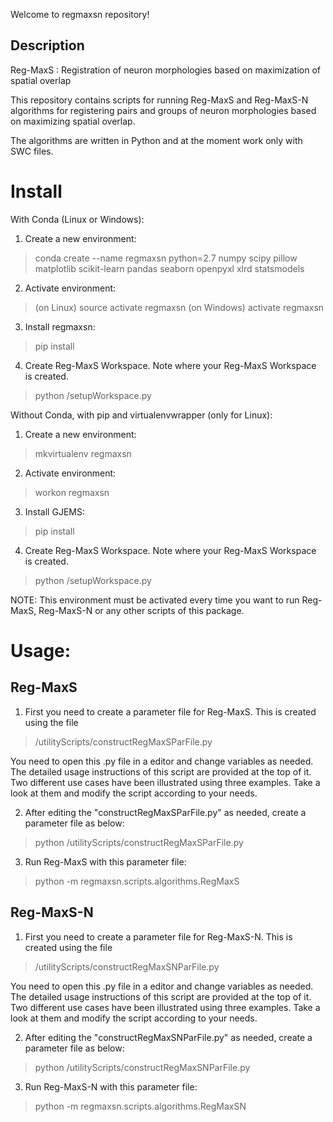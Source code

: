Welcome to regmaxsn repository!

Description
---

Reg-MaxS : Registration of neuron morphologies based on maximization of spatial overlap

This repository contains scripts for running Reg-MaxS and Reg-MaxS-N algorithms for registering pairs and groups of neuron morphologies based on maximizing spatial overlap.

The algorithms are written in  Python and at the moment work only with SWC files.

# Install


With Conda (Linux or Windows):

1. Create a new environment: 
>conda create --name regmaxsn python=2.7 numpy scipy pillow matplotlib scikit-learn pandas seaborn openpyxl xlrd statsmodels
2. Activate environment: 
>(on Linux) source activate regmaxsn 
>(on Windows) activate regmaxsn
3. Install regmaxsn: 
>pip install <path to Reg-MaxS repository>
4. Create Reg-MaxS Workspace. Note where your Reg-MaxS Workspace is created.
>python <path to Reg-MaxS repository>/setupWorkspace.py

Without Conda, with pip and virtualenvwrapper (only for Linux):

1. Create a new environment: 
>mkvirtualenv regmaxsn
2. Activate environment: 
>workon regmaxsn
3. Install GJEMS: 
>pip install <path to Reg-MaxS repository>
4. Create Reg-MaxS Workspace. Note where your Reg-MaxS Workspace is created.
>python <path to Reg-MaxS repository>/setupWorkspace.py

NOTE: This environment must be activated every time you want to run Reg-MaxS, Reg-MaxS-N or any other scripts of this package.

# Usage:

## Reg-MaxS

1. First you need to create a parameter file for Reg-MaxS. This is created using the file
> <path to your Reg-MaxS Workspace>/utilityScripts/constructRegMaxSParFile.py

You need to open this .py file in a editor and change variables as needed. The detailed usage instructions of this script are provided at the top of it. Two different use cases have been illustrated using three examples. Take a look at them and modify the script according to your needs.

2. After editing the "constructRegMaxSParFile.py" as needed, create a parameter file as below:
> python <path to your Reg-MaxS Workspace>/utilityScripts/constructRegMaxSParFile.py

3. Run Reg-MaxS with this parameter file:
> python -m regmaxsn.scripts.algorithms.RegMaxS <path to the above created Reg-MaxS parameter file>

## Reg-MaxS-N

1. First you need to create a parameter file for Reg-MaxS-N. This is created using the file
> <path to your Reg-MaxS Workspace>/utilityScripts/constructRegMaxSNParFile.py

You need to open this .py file in a editor and change variables as needed. The detailed usage instructions of this script are provided at the top of it. Two different use cases have been illustrated using three examples. Take a look at them and modify the script according to your needs.

2. After editing the "constructRegMaxSNParFile.py" as needed, create a parameter file as below:
> python <path to your Reg-MaxS Workspace>/utilityScripts/constructRegMaxSNParFile.py

3. Run Reg-MaxS-N with this parameter file:
> python -m regmaxsn.scripts.algorithms.RegMaxSN <path to the above created Reg-MaxS-N parameter file>